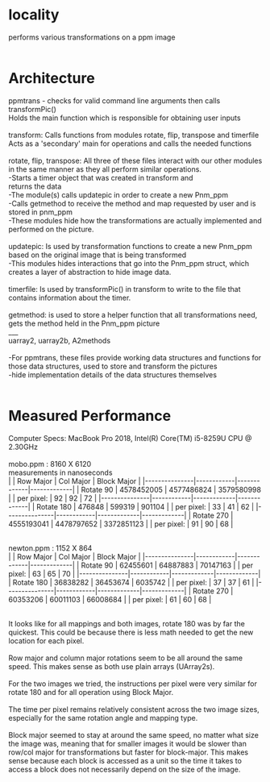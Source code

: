 # locality
performs various transformations on a ppm image <br />
<br />
# Architecture
ppmtrans - checks for valid command line arguments then calls transformPic() <br />
        Holds the main function which is responsible for obtaining user inputs <br />
<br />
transform: Calls functions from modules rotate, flip, transpose and timerfile <br />
Acts as a 'secondary' main for operations and calls the needed functions <br />
<br />
rotate, flip, transpose: All three of these files interact with our other modules in the same manner as they all perform similar operations. <br />
       -Starts a timer object that was created in transform and <br />
            returns the data <br />
       -The module(s) calls updatepic in order to create a new Pnm_ppm <br />
       -Calls getmethod to receive the method and map requested by user and is stored in pnm_ppm <br />
       -These modules hide how the transformations are actually implemented and performed on the picture. <br />
<br />
updatepic: Is used by transformation functions to create a new Pnm_ppm based on the original image that is being transformed <br />
         -This modules hides interactions that go into the Pnm_ppm struct, which creates a layer of abstraction to hide image data. <br />
<br />
timerfile: Is used by transformPic() in transform to write to the file that contains information about the timer. <br />
<br />
getmethod: is used to store a helper function that all transformations need, gets the method held in the Pnm_ppm picture <br />
___ <br />
uarray2, uarray2b, A2methods <br />
<br />
-For ppmtrans, these files provide working data structures and functions for those data structures, used to store and transform the pictures <br />
-hide implementation details of the data structures themselves <br />
<br />

# Measured Performance
Computer Specs: MacBook Pro 2018, Intel(R) Core(TM) i5-8259U CPU @ 2.30GHz <br />
<br />
mobo.ppm : 8160 X 6120 <br />
measurements in nanoseconds <br />
|               |  Row Major |  Col Major  | Block Major |
|---------------|------------|-------------|-------------|
| Rotate 90     | 4578452005 | 4577486824  | 3579580998  |
|    per pixel: | 92         | 92          | 72          |
|---------------|------------|-------------|-------------|
| Rotate 180    | 476848     | 599319      | 901104      |
|    per pixel: | 33         | 41          | 62          |
|---------------|------------|-------------|-------------|
| Rotate 270    | 4555193041 | 4478797652  | 3372851123  |
|    per pixel: | 91         | 90          | 68          |


 <br />newton.ppm : 1152 X 864 <br />
|               |  Row Major |  Col Major  | Block Major |
|---------------|------------|-------------|-------------|
| Rotate 90     | 62455601   | 64887883    | 70147163    |
|    per pixel: | 63         | 65          | 70          |
|---------------|------------|-------------|-------------|
| Rotate 180    | 36838282   | 36453674    | 6035742     |
|    per pixel: | 37         | 37          | 61          |
|---------------|------------|-------------|-------------|
| Rotate 270    | 60353206   | 60011103    | 66008684    |
|    per pixel: | 61         | 60          | 68          |


<br />
It looks like for all mappings and both images, rotate 180 was by far the quickest. This could be because there is less math needed to get the new location for each pixel. <br />
<br />
Row major and column major rotations seem to be all around the same speed. This makes sense as both use plain arrays (UArray2s).<br />
<br />
For the two images we tried, the instructions per pixel were very similar for rotate 180 and for all operation using Block Major.<br />
<br />
The time per pixel remains relatively consistent across the two image sizes, especially for the same rotation angle and mapping type.<br />
<br />
Block major seemed to stay at around the same speed, no matter what size the image was, meaning that for smaller images it would be slower than row/col major for transformations but faster for block-major. This makes sense because each block is accessed as a unit so the time it takes to access a block does not necessarily depend on the size of the image.<br />
<br />

